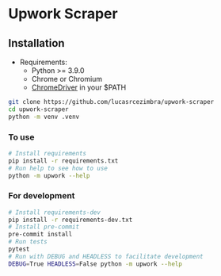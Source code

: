 # Upwork Scraper

## Installation
- Requirements:
  * Python >= 3.9.0
  * Chrome or Chromium
  * [ChromeDriver](https://sites.google.com/a/chromium.org/chromedriver/downloads) in your $PATH
```bash
git clone https://github.com/lucasrcezimbra/upwork-scraper
cd upwork-scraper
python -m venv .venv
```

### To use
```bash
# Install requirements
pip install -r requirements.txt
# Run help to see how to use
python -m upwork --help
```

### For development
```bash
# Install requirements-dev
pip install -r requirements-dev.txt
# Install pre-commit
pre-commit install
# Run tests
pytest
# Run with DEBUG and HEADLESS to facilitate development
DEBUG=True HEADLESS=False python -m upwork --help
```
